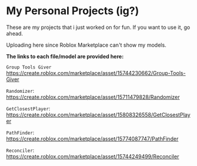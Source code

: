# My Personal Projects (ig?)

These are my projects that i just worked on for fun.
If you want to use it, go ahead.

Uploading here since Roblox Marketplace can't show my models.

**The links to each file/model are provided here:**

`Group Tools Giver`
https://create.roblox.com/marketplace/asset/15744230662/Group-Tools-Giver

`Randomizer`:
https://create.roblox.com/marketplace/asset/15711479828/Randomizer

`GetClosestPlayer`:
https://create.roblox.com/marketplace/asset/15808326558/GetClosestPlayer

`PathFinder`:
https://create.roblox.com/marketplace/asset/15774087747/PathFinder

`Reconciler`:
https://create.roblox.com/marketplace/asset/15744249499/Reconciler
